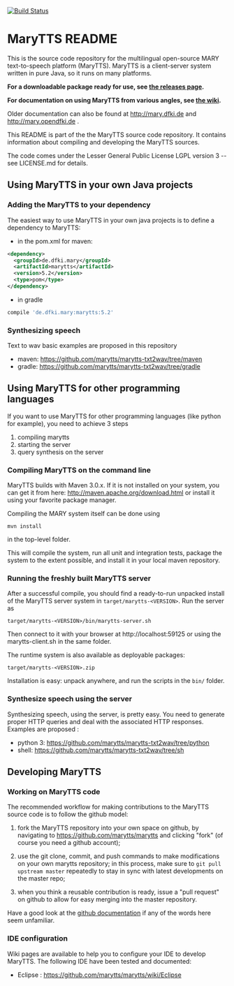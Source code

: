 [![Build Status](https://travis-ci.org/marytts/marytts.svg?branch=5.1.x)](https://travis-ci.org/marytts/marytts)

# MaryTTS README

This is the source code repository for the multilingual open-source MARY text-to-speech platform (MaryTTS).
MaryTTS is a client-server system written in pure Java, so it runs on many platforms.

**For a downloadable package ready for use, see [the releases page](https://github.com/marytts/marytts/releases).**

**For documentation on using MaryTTS from various angles, see [the wiki](https://github.com/marytts/marytts/wiki).**

Older documentation can also be found at http://mary.dfki.de and http://mary.opendfki.de .


This README is part of the the MaryTTS source code repository.
It contains information about compiling and developing the MaryTTS sources.

The code comes under the Lesser General Public License LGPL version 3 -- see LICENSE.md for details.


##  Using MaryTTS in your own Java projects

### Adding the MaryTTS to your dependency
The easiest way to use MaryTTS in your own java projects is to define a dependency to MaryTTS:

- in the pom.xml for maven:
```xml
<dependency>
  <groupId>de.dfki.mary</groupId>
  <artifactId>marytts</artifactId>
  <version>5.2</version>
  <type>pom</type>
</dependency>
```
- in gradle
```groovy
compile 'de.dfki.mary:marytts:5.2'
```

### Synthesizing speech

Text to wav basic examples are proposed in this repository
- maven: https://github.com/marytts/marytts-txt2wav/tree/maven
- gradle: https://github.com/marytts/marytts-txt2wav/tree/gradle

## Using MaryTTS for other programming languages

If you want to use MaryTTS for other programming languages (like python for example), you need to achieve 3 steps
1. compiling marytts
2. starting the server
3. query synthesis on the server


### Compiling MaryTTS on the command line

MaryTTS builds with Maven 3.0.x.
If it is not installed on your system, you can get it from here:
http://maven.apache.org/download.html or install it using your favorite package manager.

Compiling the MARY system itself can be done using

    mvn install

in the top-level folder.

This will compile the system, run all unit and integration tests, package the system to the extent possible, and install it in your local maven repository.


### Running the freshly built MaryTTS server


After a successful compile, you should find a ready-to-run unpacked install of the MaryTTS server system in `target/marytts-<VERSION>`.
Run the server as

	target/marytts-<VERSION>/bin/marytts-server.sh

Then connect to it with your browser at http://localhost:59125 or using the marytts-client.sh in the same folder.

The runtime system is also available as deployable packages:

    target/marytts-<VERSION>.zip

Installation is easy:
unpack anywhere, and run the scripts in the `bin/` folder.

### Synthesize speech using the server

Synthesizing speech, using the server, is pretty easy.
You need to generate proper HTTP queries and deal with the associated HTTP responses.
Examples are proposed :
- python 3: https://github.com/marytts/marytts-txt2wav/tree/python
- shell: https://github.com/marytts/marytts-txt2wav/tree/sh

## Developing MaryTTS

### Working on MaryTTS code

The recommended workflow for making contributions to the MaryTTS source code is to follow the github model:

1. fork the MaryTTS repository into your own space on github, by navigating to  https://github.com/marytts/marytts and clicking "fork" (of course you need a github account);

2. use the git clone, commit, and push commands to make modifications on your own marytts repository;
   in this process, make sure to `git pull upstream master` repeatedly to stay in sync with latest developments on the master repo;

3. when you think a reusable contribution is ready, issue a "pull request" on github to allow for easy merging into the master repository.

Have a good look at the [github documentation](http://help.github.com/) if any of the words here seem unfamiliar.

### IDE configuration

Wiki pages are available to help you to configure your IDE to develop MaryTTS.
The following IDE have been tested and documented:
- Eclipse : https://github.com/marytts/marytts/wiki/Eclipse

